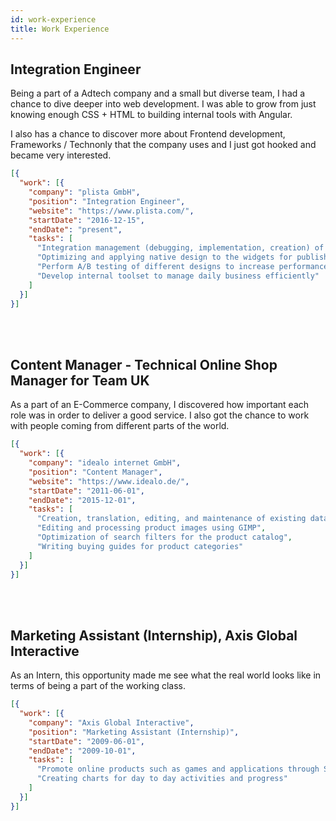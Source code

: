 ```yaml
---
id: work-experience
title: Work Experience
---
```


## Integration Engineer

Being a part of a Adtech company and a small but diverse team, I had a chance to dive deeper into web development.
I was able to grow from just knowing enough CSS + HTML to building internal tools with Angular.

I also has a chance to discover more about Frontend development, Frameworks / Technonly that the company uses and I just got hooked and became very interested.

```json title="plista GmbH - Berlin, Germany"
[{
  "work": [{
    "company": "plista GmbH",
    "position": "Integration Engineer",
    "website": "https://www.plista.com/",
    "startDate": "2016-12-15",
    "endDate": "present",
    "tasks": [
      "Integration management (debugging, implementation, creation) of widgets",
      "Optimizing and applying native design to the widgets for publishers",
      "Perform A/B testing of different designs to increase performance of plista products",
      "Develop internal toolset to manage daily business efficiently"
    ]
  }]
}]
```

<br></br>

## Content Manager - Technical Online Shop Manager for Team UK

As a part of an E-Commerce company, I discovered how important each role was in order to deliver a good service.
I also got the chance to work with people coming from different parts of the world.

```json title="idealo internet GmbH - Berlin, Germany"
[{
  "work": [{
    "company": "idealo internet GmbH",
    "position": "Content Manager",
    "website": "https://www.idealo.de/",
    "startDate": "2011-06-01",
    "endDate": "2015-12-01",
    "tasks": [
      "Creation, translation, editing, and maintenance of existing data record and relevant product features in the database",
      "Editing and processing product images using GIMP",
      "Optimization of search filters for the product catalog",
      "Writing buying guides for product categories"
    ]
  }]
}]
```
<br></br>

## Marketing Assistant (Internship), Axis Global Interactive

As an Intern, this opportunity made me see what the real world looks like in terms of being a part of the working class.

```json title="Axis Global Interactive - Pasig, Philippines"
[{
  "work": [{
    "company": "Axis Global Interactive",
    "position": "Marketing Assistant (Internship)",
    "startDate": "2009-06-01",
    "endDate": "2009-10-01",
    "tasks": [
      "Promote online products such as games and applications through Social Networking Sites",
      "Creating charts for day to day activities and progress"
    ]
  }]
}]
```